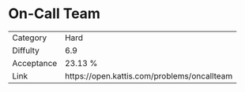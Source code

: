 # On-Call Team

<table>
    <tr>
        <td>Category</td>
        <td>Hard</td>
    </tr>
    <tr>
        <td>Diffulty</td>
        <td>6.9</td>
    </tr>
    <tr>
        <td>Acceptance</td>
        <td>23.13 %</td>
    </tr>
    <tr>
        <td>Link</td>
        <td>https://open.kattis.com/problems/oncallteam</td>
    </tr>
</table>